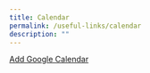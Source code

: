 ```yaml
---
title: Calendar
permalink: /useful-links/calendar
description: ""
---
```

[Add Google Calendar](https://calendar.google.com/calendar/u/0/r?cid=moe.edu.sg_4ce90ju9s26q0hp8kakteaue9g@group.calendar.google.com)